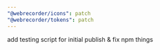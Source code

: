 ```yaml
---
"@webrecorder/icons": patch
"@webrecorder/tokens": patch
---
```


add testing script for initial publish & fix npm things
